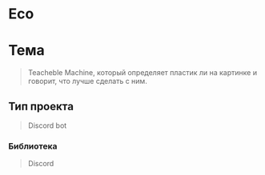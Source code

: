 # Eco

# Тема 
> Teacheble Machine, который определяет пластик ли на картинке и говорит, что лучше сделать с ним.

## Тип проекта
> Discord bot
### Библиотека
> Discord
